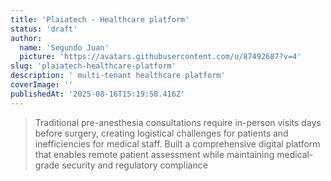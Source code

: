 ```yaml
---
title: 'Plaiatech - Healthcare platform'
status: 'draft'
author:
  name: 'Segundo Juan'
  picture: 'https://avatars.githubusercontent.com/u/87492687?v=4'
slug: 'plaiatech-healthcare-platform'
description: ' multi-tenant healthcare platform'
coverImage: ''
publishedAt: '2025-08-16T15:19:58.416Z'
---
```


> Traditional pre-anesthesia consultations require in-person visits days before surgery, creating logistical challenges for patients and inefficiencies for medical staff. Built a comprehensive digital platform that enables remote patient assessment while maintaining medical-grade security and regulatory compliance

### 